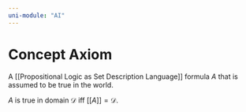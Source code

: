 ```yaml
---
uni-module: "AI"
---
```


# Concept Axiom

A [[Propositional Logic as Set Description Language]] formula $A$ that is assumed to be true in the world.

$A$ is true in domain $\mathcal{D}$ iff $[[A]]=\mathcal{D}$.
